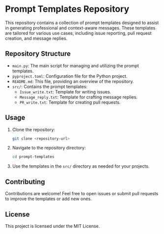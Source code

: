 # Prompt Templates Repository

This repository contains a collection of prompt templates designed to assist in generating professional and context-aware messages. These templates are tailored for various use cases, including issue reporting, pull request creation, and message replies.

## Repository Structure

- `main.py`: The main script for managing and utilizing the prompt templates.
- `pyproject.toml`: Configuration file for the Python project.
- `README.md`: This file, providing an overview of the repository.
- `src/`: Contains the prompt templates:
  - `Issue_write.txt`: Template for writing issues.
  - `Message_reply.txt`: Template for crafting message replies.
  - `PR_write.txt`: Template for creating pull requests.

## Usage

1. Clone the repository:
   ```bash
   git clone <repository-url>
   ```
2. Navigate to the repository directory:
   ```bash
   cd prompt-templates
   ```
3. Use the templates in the `src/` directory as needed for your projects.

## Contributing

Contributions are welcome! Feel free to open issues or submit pull requests to improve the templates or add new ones.

## License

This project is licensed under the MIT License.